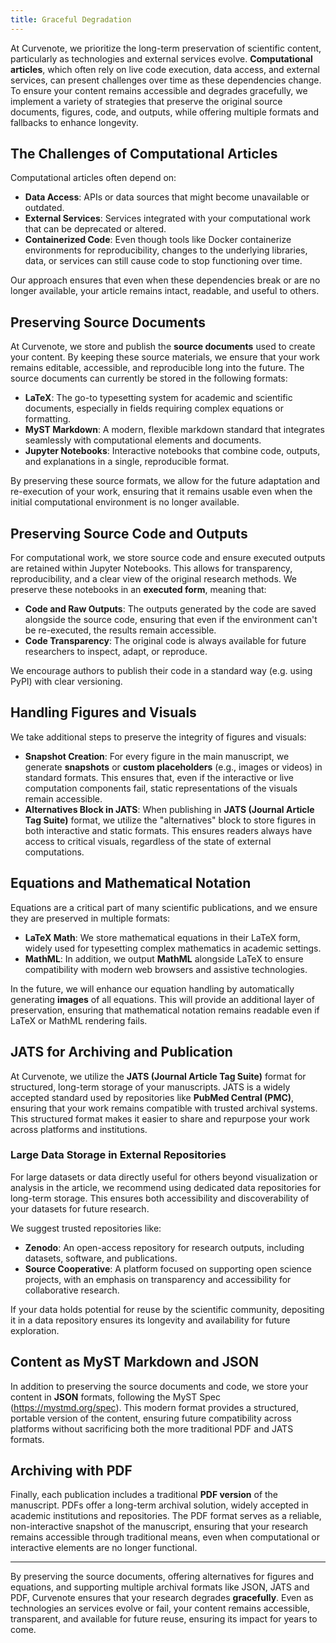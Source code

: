 ```yaml
---
title: Graceful Degradation
---
```


At Curvenote, we prioritize the long-term preservation of scientific content, particularly as technologies and external services evolve. **Computational articles**, which often rely on live code execution, data access, and external services, can present challenges over time as these dependencies change. To ensure your content remains accessible and degrades gracefully, we implement a variety of strategies that preserve the original source documents, figures, code, and outputs, while offering multiple formats and fallbacks to enhance longevity.

## The Challenges of Computational Articles

Computational articles often depend on:

- **Data Access**: APIs or data sources that might become unavailable or outdated.
- **External Services**: Services integrated with your computational work that can be deprecated or altered.
- **Containerized Code**: Even though tools like Docker containerize environments for reproducibility, changes to the underlying libraries, data, or services can still cause code to stop functioning over time.

Our approach ensures that even when these dependencies break or are no longer available, your article remains intact, readable, and useful to others.

## Preserving Source Documents

At Curvenote, we store and publish the **source documents** used to create your content. By keeping these source materials, we ensure that your work remains editable, accessible, and reproducible long into the future. The source documents can currently be stored in the following formats:

- **LaTeX**: The go-to typesetting system for academic and scientific documents, especially in fields requiring complex equations or formatting.
- **MyST Markdown**: A modern, flexible markdown standard that integrates seamlessly with computational elements and documents.
- **Jupyter Notebooks**: Interactive notebooks that combine code, outputs, and explanations in a single, reproducible format.

By preserving these source formats, we allow for the future adaptation and re-execution of your work, ensuring that it remains usable even when the initial computational environment is no longer available.

## Preserving Source Code and Outputs

For computational work, we store source code and ensure executed outputs are retained within Jupyter Notebooks. This allows for transparency, reproducibility, and a clear view of the original research methods. We preserve these notebooks in an **executed form**, meaning that:

- **Code and Raw Outputs**: The outputs generated by the code are saved alongside the source code, ensuring that even if the environment can't be re-executed, the results remain accessible.
- **Code Transparency**: The original code is always available for future researchers to inspect, adapt, or reproduce.

We encourage authors to publish their code in a standard way (e.g. using PyPI) with clear versioning.

## Handling Figures and Visuals

We take additional steps to preserve the integrity of figures and visuals:

- **Snapshot Creation**: For every figure in the main manuscript, we generate **snapshots** or **custom placeholders** (e.g., images or videos) in standard formats. This ensures that, even if the interactive or live computation components fail, static representations of the visuals remain accessible.
- **Alternatives Block in JATS**: When publishing in **JATS (Journal Article Tag Suite)** format, we utilize the "alternatives" block to store figures in both interactive and static formats. This ensures readers always have access to critical visuals, regardless of the state of external computations.

## Equations and Mathematical Notation

Equations are a critical part of many scientific publications, and we ensure they are preserved in multiple formats:

- **LaTeX Math**: We store mathematical equations in their LaTeX form, widely used for typesetting complex mathematics in academic settings.
- **MathML**: In addition, we output **MathML** alongside LaTeX to ensure compatibility with modern web browsers and assistive technologies.

In the future, we will enhance our equation handling by automatically generating **images** of all equations. This will provide an additional layer of preservation, ensuring that mathematical notation remains readable even if LaTeX or MathML rendering fails.

## JATS for Archiving and Publication

At Curvenote, we utilize the **JATS (Journal Article Tag Suite)** format for structured, long-term storage of your manuscripts. JATS is a widely accepted standard used by repositories like **PubMed Central (PMC)**, ensuring that your work remains compatible with trusted archival systems. This structured format makes it easier to share and repurpose your work across platforms and institutions.

### Large Data Storage in External Repositories

For large datasets or data directly useful for others beyond visualization or analysis in the article, we recommend using dedicated data repositories for long-term storage. This ensures both accessibility and discoverability of your datasets for future research.

We suggest trusted repositories like:

- **Zenodo**: An open-access repository for research outputs, including datasets, software, and publications.
- **Source Cooperative**: A platform focused on supporting open science projects, with an emphasis on transparency and accessibility for collaborative research.

If your data holds potential for reuse by the scientific community, depositing it in a data repository ensures its longevity and availability for future exploration.

## Content as MyST Markdown and JSON

In addition to preserving the source documents and code, we store your content in **JSON** formats, following the MyST Spec (https://mystmd.org/spec). This modern format provides a structured, portable version of the content, ensuring future compatibility across platforms without sacrificing both the more traditional PDF and JATS formats.

## Archiving with PDF

Finally, each publication includes a traditional **PDF version** of the manuscript. PDFs offer a long-term archival solution, widely accepted in academic institutions and repositories. The PDF format serves as a reliable, non-interactive snapshot of the manuscript, ensuring that your research remains accessible through traditional means, even when computational or interactive elements are no longer functional.

---

By preserving the source documents, offering alternatives for figures and equations, and supporting multiple archival formats like JSON, JATS and PDF, Curvenote ensures that your research degrades **gracefully**. Even as technologies an services evolve or fail, your content remains accessible, transparent, and available for future reuse, ensuring its impact for years to come.

